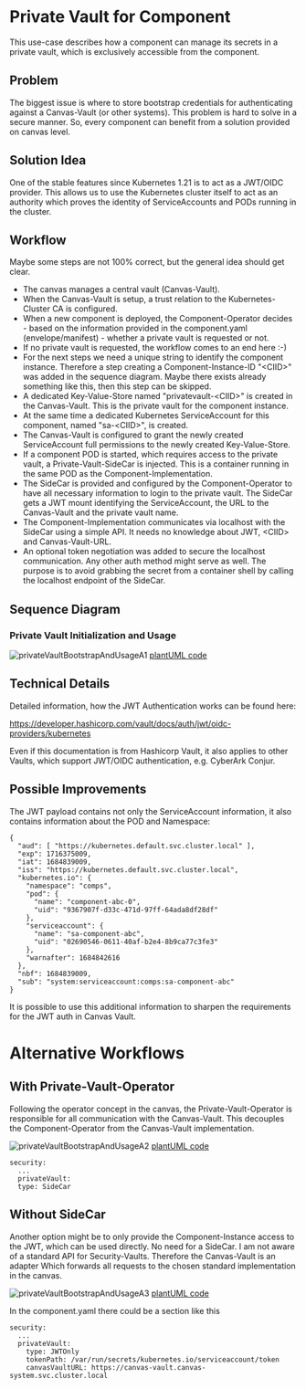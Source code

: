 # Private Vault for Component

This use-case describes how a component can manage its secrets in a private vault, which is exclusively accessible from the component.

## Problem

The biggest issue is where to store bootstrap credentials for authenticating against 
a Canvas-Vault (or other systems).
This problem is hard to solve in a secure manner. 
So, every component can benefit from a solution provided on canvas level.

## Solution Idea

One of the stable features since Kubernetes 1.21 is to act as a JWT/OIDC provider.
This allows us to use the Kubernetes cluster itself to act as an authority which proves 
the identity of ServiceAccounts and PODs running in the cluster.

## Workflow

Maybe some steps are not 100% correct, but the general idea should get clear. 

* The canvas manages a central vault (Canvas-Vault).
* When the Canvas-Vault is setup, a trust relation to the Kubernetes-Cluster CA is configured.
* When a new component is deployed, the Component-Operator decides - based on the information 
  provided in the component.yaml (envelope/manifest) - whether a private vault is requested or not.
* If no private vault is requested, the workflow comes to an end here   :-)
* For the next steps we need a unique string to identify the component instance.
  Therefore a step creating a Component-Instance-ID "&lt;CIID&gt;" was added in the 
  sequence diagram. Maybe there exists already something like this, 
  then this step can be skipped.
* A dedicated Key-Value-Store named "privatevault-&lt;CIID&gt;" is created in the Canvas-Vault. 
  This is the private vault for the component instance.
* At the same time a dedicated Kubernetes ServiceAccount for this component, 
  named "sa-&lt;CIID&gt;", is created.
* The Canvas-Vault is configured to grant the newly created ServiceAccount full permissions 
  to the newly created Key-Value-Store.
* If a component POD is started, which requires access to the private vault, 
  a Private-Vault-SideCar is injected. This is a container running in the same POD as the 
  Component-Implementation.
* The SideCar is provided and configured by the Component-Operator to have all necessary 
  information to login to the private vault. The SideCar gets a JWT mount identifying 
  the ServiceAccount, the URL to the Canvas-Vault and the private vault name.
* The Component-Implementation communicates via localhost with the SideCar using a simple API.
  It needs no knowledge about JWT, &lt;CIID&gt; and Canvas-Vault-URL.
* An optional token negotiation was added to secure the localhost communication.
  Any other auth method might serve as well.
  The purpose is to avoid grabbing the secret from a container shell by calling the localhost 
  endpoint of the SideCar.


## Sequence Diagram

### Private Vault Initialization and Usage

![privateVaultBootstrapAndUsageA1](http://www.plantuml.com/plantuml/proxy?cache=no&src=https://raw.githubusercontent.com/ferenc-hechler/oda-canvas/master/usecase-library/pumlFiles/privateVault-bootstrap-and-usage-alternative-1.puml)
[plantUML code](pumlFiles/privateVault-bootstrap-and-usage-alternative-1.puml)


## Technical Details

Detailed information, how the JWT Authentication works can be found here:

https://developer.hashicorp.com/vault/docs/auth/jwt/oidc-providers/kubernetes

Even if this documentation is from Hashicorp Vault, it also applies to other Vaults, which support JWT/OIDC authentication, e.g. CyberArk Conjur.

## Possible Improvements

The JWT payload contains not only the ServiceAccount information, it also contains information 
about the POD and Namespace:

```
{
  "aud": [ "https://kubernetes.default.svc.cluster.local" ],
  "exp": 1716375009,
  "iat": 1684839009,
  "iss": "https://kubernetes.default.svc.cluster.local",
  "kubernetes.io": {
    "namespace": "comps",
    "pod": {
      "name": "component-abc-0",
      "uid": "9367907f-d33c-471d-97ff-64ada8df28df"
    },
    "serviceaccount": {
      "name": "sa-component-abc",
      "uid": "02690546-0611-40af-b2e4-8b9ca77c3fe3"
    },
    "warnafter": 1684842616
  },
  "nbf": 1684839009,
  "sub": "system:serviceaccount:comps:sa-component-abc"
}
```

It is possible to use this additional information to sharpen the requirements for the JWT auth in Canvas Vault.


# Alternative Workflows

## With Private-Vault-Operator

Following the operator concept in the canvas, the Private-Vault-Operator is responsible for all communication with the Canvas-Vault.
This decouples the Component-Operator from the Canvas-Vault implementation.


![privateVaultBootstrapAndUsageA2](http://www.plantuml.com/plantuml/proxy?cache=no&src=https://raw.githubusercontent.com/ferenc-hechler/oda-canvas/master/usecase-library/pumlFiles/privateVault-bootstrap-and-usage-alternative-2.puml)
[plantUML code](pumlFiles/privateVault-bootstrap-and-usage-alternative-2.puml)

```
security:
  ...
  privateVault:
  type: SideCar
```


## Without SideCar

Another option might be to only provide the Component-Instance access to the JWT, which can be used directly. No need for a SideCar.
I am not aware of a standard API for Security-Vaults. Therefore the Canvas-Vault is an adapter Which forwards all requests to 
the chosen standard implementation in the canvas.

![privateVaultBootstrapAndUsageA3](http://www.plantuml.com/plantuml/proxy?cache=no&src=https://raw.githubusercontent.com/ferenc-hechler/oda-canvas/master/usecase-library/pumlFiles/privateVault-bootstrap-and-usage-alternative-3.puml)
[plantUML code](pumlFiles/privateVault-bootstrap-and-usage-alternative-3.puml)

In the component.yaml there could be a section like this

```
security:
  ...
  privateVault:
    type: JWTOnly
    tokenPath: /var/run/secrets/kubernetes.io/serviceaccount/token
    canvasVaultURL: https://canvas-vault.canvas-system.svc.cluster.local
```
    

